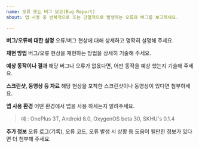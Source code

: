 ```yaml
---
name: 오류 또는 버그 보고(Bug Report)
about: 앱 사용 중 반복적으로 또는 간혈적으로 발생하는 오류와 버그를 보고하세요.

---
```


**버그/오류에 대한 설명**
오류/버그 현상에 대해 상세하고 명확히 설명해 주세요.

**재현 방법**
버그/오류 현상을 재현하는 방법을 상세히 기술해 주세요.

**예상 동작이나 결과**
해당 버그나 오류가 없옸다면, 어딴 동작을 예상 했는지 기술해 주세요.

**스크린샷, 동영상 등 자료**
해당 현상을 포착한 스크린샷이나 동영상이 있다면 첨부하세요.

**앱 사용 환경**
어떤 환경에서 앱을 사용 하세는지 알려주세요.
> 예 : OnePlus 3T, Android 8.0, OxygenOS beta 30, SKHU's 0.1.4

**추가 정보**
오류 로그(기록), 오류 코드, 오류 발생 시 상황 등 도움이 될만한 정보가 있다면 더 첨부해 주세요.
